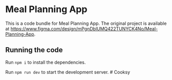 
  # Meal Planning App

  This is a code bundle for Meal Planning App. The original project is available at https://www.figma.com/design/mPgnDblUMQ422TUNYCK4No/Meal-Planning-App.

  ## Running the code

  Run `npm i` to install the dependencies.

  Run `npm run dev` to start the development server.
  #   C o o k s y  
 